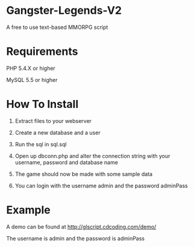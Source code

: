 Gangster-Legends-V2
===================

A free to use text-based MMORPG script


Requirements
==============

PHP 5.4.X or higher

MySQL 5.5 or higher


How To Install
==============

1) Extract files to your webserver

2) Create a new database and a user

3) Run the sql in sql.sql

4) Open up dbconn.php and alter the connection string with your username, password and database name

5) The game should now be made with some sample data

6) You can login with the username admin and the password adminPass


Example
=======

A demo can be found at http://glscript.cdcoding.com/demo/

The username is admin and the password is adminPass
